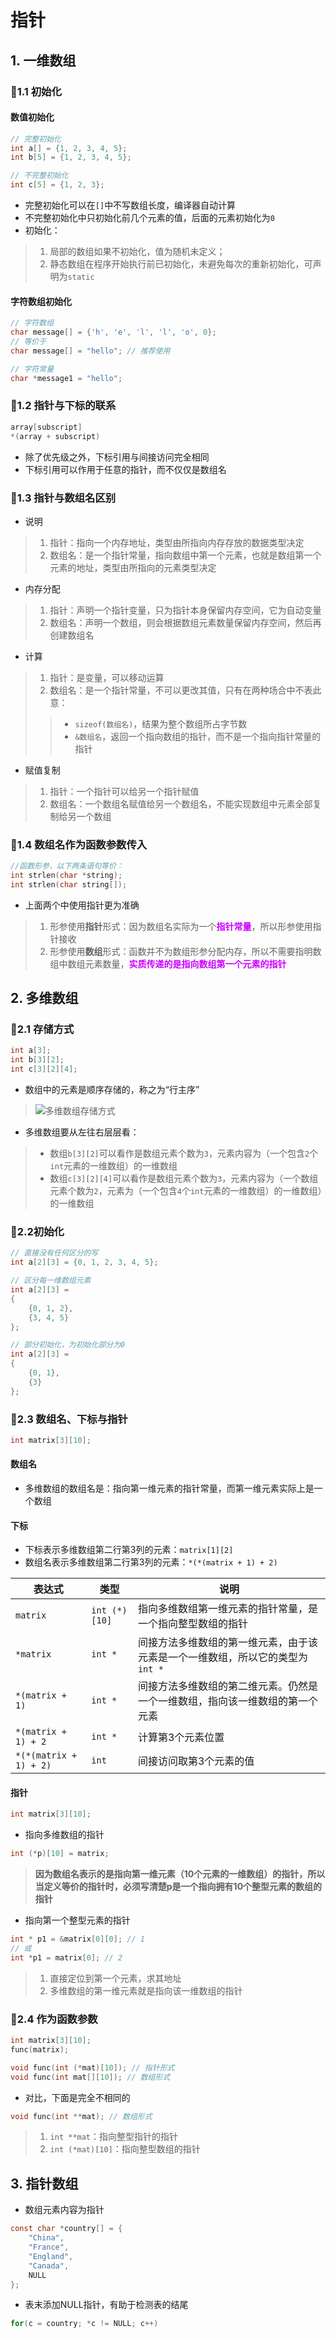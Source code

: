 # 指针

## 1. 一维数组

### 🎀1.1 初始化

#### 数值初始化

```c
// 完整初始化
int a[] = {1, 2, 3, 4, 5};
int b[5] = {1, 2, 3, 4, 5};

// 不完整初始化
int c[5] = {1, 2, 3};
```

- 完整初始化可以在```[]```中不写数组长度，编译器自动计算
- 不完整初始化中只初始化前几个元素的值，后面的元素初始化为```0```
- 初始化：
> 1. 局部的数组如果不初始化，值为随机未定义；<br>
> 2. 静态数组在程序开始执行前已初始化，未避免每次的重新初始化，可声明为```static```

#### 字符数组初始化

```c
// 字符数组
char message[] = {'h', 'e', 'l', 'l', 'o', 0};
// 等价于
char message[] = "hello"; // 推荐使用

// 字符常量
char *message1 = "hello";
```

### 🎀1.2 指针与下标的联系

```c
array[subscript]
*(array + subscript)
```

- 除了优先级之外，下标引用与间接访问完全相同
- 下标引用可以作用于任意的指针，而不仅仅是数组名


### 🎀1.3 指针与数组名区别

- 说明
> 1. 指针：指向一个内存地址，类型由所指向内存存放的数据类型决定
> 2. 数组名：是一个指针常量，指向数组中第一个元素，也就是数组第一个元素的地址，类型由所指向的元素类型决定

- 内存分配
> 1. 指针：声明一个指针变量，只为指针本身保留内存空间，它为自动变量
> 2. 数组名：声明一个数组，则会根据数组元素数量保留内存空间，然后再创建数组名

- 计算
> 1. 指针：是变量，可以移动运算
> 2. 数组名：是一个指针常量，不可以更改其值，只有在两种场合中不表此意：
> > - ```sizeof(数组名)```，结果为整个数组所占字节数
> > - ```&数组名```，返回一个指向数组的指针，而不是一个指向指针常量的指针

- 赋值复制
> 1. 指针：一个指针可以给另一个指针赋值
> 2. 数组名：一个数组名赋值给另一个数组名，不能实现数组中元素全部复制给另一个数组

### 🎀1.4 数组名作为函数参数传入

```c
//函数形参，以下两条语句等价：
int strlen(char *string);
int strlen(char string[]);
```

- 上面两个中使用指针更为准确
> 1. 形参使用**指针**形式：因为数组名实际为一个<font color = CC00FF>**指针常量**</font>，所以形参使用指针接收
> 2. 形参使用**数组**形式：函数并不为数组形参分配内存，所以不需要指明数组中数组元素数量，<font color = CC00FF>**实质传递的是指向数组第一个元素的指针**</font>

## 2. 多维数组

### 🎀2.1 存储方式

```c
int a[3];
int b[3][2];
int c[3][2][4];
```

- 数组中的元素是顺序存储的，称之为“行主序”
> ![多维数组存储方式](../00_picture/多维数组存储方式.png)
- 多维数组要从左往右层层看：
> - 数组```b[3][2]```可以看作是数组元素个数为```3```，元素内容为（一个包含```2```个```int```元素的一维数组）的一维数组
> - 数组```c[3][2][4]```可以看作是数组元素个数为```3```，元素内容为（一个数组元素个数为```2```，元素为（一个包含```4```个```int```元素的一维数组）的一维数组）的一维数组

### 🎀2.2初始化

```c
// 直接没有任何区分的写
int a[2][3] = {0, 1, 2, 3, 4, 5};

// 区分每一维数组元素
int a[2][3] = 
{
    {0, 1, 2},
    {3, 4, 5}
};

// 部分初始化，为初始化部分为0
int a[2][3] = 
{
    {0, 1},
    {3}
};
```

### 🎀2.3 数组名、下标与指针

```c
int matrix[3][10];
```

#### 数组名

- 多维数组的数组名是：指向第一维元素的指针常量，而第一维元素实际上是一个数组
  
#### 下标

- 下标表示多维数组第二行第3列的元素：```matrix[1][2]```
- 数组名表示多维数组第二行第3列的元素：```*(*(matrix + 1) + 2)```

表达式 | 类型 | 说明
--- | --- | --- 
```matrix``` | ```int (*)[10]``` | 指向多维数组第一维元素的指针常量，是一个指向整型数组的指针
```*matrix``` | ```int *``` | 间接方法多维数组的第一维元素，由于该元素是一个一维数组，所以它的类型为```int *```
```*(matrix + 1)``` | ```int *``` | 间接方法多维数组的第二维元素。仍然是一个一维数组，指向该一维数组的第一个元素
```*(matrix + 1) + 2``` | ```int *``` | 计算第3个元素位置
```*(*(matrix + 1) + 2)``` | ```int ``` | 间接访问取第3个元素的值

#### 指针

```c
int matrix[3][10];
```

- 指向多维数组的指针

```c
int (*p)[10] = matrix; 
```

> **因为数组名表示的是指向第一维元素（10个元素的一维数组）的指针，所以当定义等价的指针时，必须写清楚p是一个指向拥有10个整型元素的数组的指针**

- 指向第一个整型元素的指针

```c
int * p1 = &matrix[0][0]; // 1
// 或
int *p1 = matrix[0]; // 2 
```

> 1. 直接定位到第一个元素，求其地址
> 2. 多维数组的第一维元素就是指向该一维数组的指针

### 🎀2.4 作为函数参数

```c
int matrix[3][10];
func(matrix);

void func(int (*mat)[10]); // 指针形式
void func(int mat[][10]); // 数组形式
```

- 对比，下面是完全不相同的

```c
void func(int **mat); // 数组形式
```

> 1. ```int **mat```：指向整型指针的指针
> 2. ```int (*mat)[10]```：指向整型数组的指针

## 3. 指针数组

- 数组元素内容为指针

```c
const char *country[] = {
    "China",
    "France",
    "England",
    "Canada",
    NULL
};
```

- 表末添加NULL指针，有助于检测表的结尾

```c
for(c = country; *c != NULL; c++)
```







































